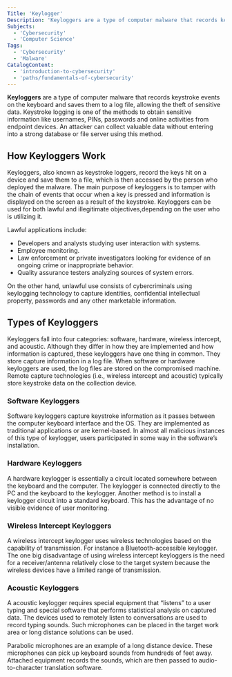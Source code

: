 ```yaml
---
Title: 'Keylogger'
Description: 'Keyloggers are a type of computer malware that records keystroke events on the keyboard and saves them to a log file, allowing the theft of sensitive data like passwords.'
Subjects:
  - 'Cybersecurity'
  - 'Computer Science'
Tags:
  - 'Cybersecurity'
  - 'Malware'
CatalogContent:
  - 'introduction-to-cybersecurity'
  - 'paths/fundamentals-of-cybersecurity'
---
```

**Keyloggers** are a type of computer malware that records keystroke events on the keyboard and saves them to a log file, allowing the theft of sensitive data.
Keystroke logging is one of the methods to obtain sensitive information like usernames, PINs, passwords and online activities from endpoint devices. An attacker can collect valuable data without entering into a strong database or file server using this method.

## How Keyloggers Work

Keyloggers, also known as keystroke loggers, record the keys hit on a device and save them to a file, which is then accessed by the person who deployed the malware.
The main purpose of keyloggers is to tamper with the chain of events that occur when a key is pressed and information is displayed on the screen as a result of the keystroke.
Keyloggers can be used for both lawful and illegitimate objectives,depending on the user who is utilizing it.

Lawful applications include:

- Developers and analysts studying user interaction with systems.
- Employee monitoring.
- Law enforcement or private investigators looking for evidence of an ongoing crime  or inappropriate behavior.
- Quality assurance testers analyzing sources of system errors.

On the other hand, unlawful use consists of cybercriminals using keylogging technology to capture identities, confidential intellectual property, passwords and any other marketable information.

## Types of Keyloggers

Keyloggers fall into four categories: software, hardware, wireless intercept, and acoustic. Although they differ in how they are implemented and how information is captured, these keyloggers have one thing in common. They store capture information in a log file.
When software or hardware keyloggers are used, the log files are stored on the compromised machine.
Remote capture technologies (i.e., wireless intercept and acoustic) typically store keystroke data on the collection device.

### Software Keyloggers

Software keyloggers capture keystroke information as it passes between the computer keyboard interface and the OS. They are implemented as traditional applications or are kernel-based. In almost all malicious instances of this type of keylogger, users participated in some way in the software’s installation.

### Hardware Keyloggers

A hardware keylogger is essentially a circuit located somewhere between the keyboard and the computer. The keylogger is connected directly to the PC and the keyboard to the keylogger.
Another method is to install a keylogger circuit into a standard keyboard. This has the advantage of no visible evidence of user monitoring.

### Wireless Intercept Keyloggers

A wireless intercept keylogger uses wireless technologies based on the capability of transmission. For instance a Bluetooth-accessible keylogger.
The one big disadvantage of using wireless intercept keyloggers is the need for a receiver/antenna relatively close to the target system because the wireless devices have a limited range of transmission.

### Acoustic Keyloggers

A acoustic keylogger requires special equipment that “listens” to a user typing and special software that performs statistical analysis on captured data.
The devices used to remotely listen to conversations are used to record typing sounds. Such microphones can be placed in the target work area or long distance solutions can be used.

Parabolic microphones are an example of a long distance device. These microphones can pick up keyboard sounds from hundreds of feet away. Attached equipment records the sounds, which are then passed to audio-to-character translation software.
